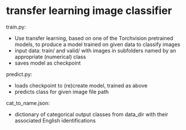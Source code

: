 # transfer learning image classifier

train.py:
- Use transfer learning, based on one of the Torchvision pretrained models, to produce a model trained on given data to classify images
- input data: train/ and valid/ with images in subfolders named by an appropriate (numerical) class
- saves model as checkpoint

predict.py:
- loads checkpoint to (re)create model, trained as above
- predicts class for given image file path

cat_to_name.json:
- dictionary of categorical output classes from data_dir with their associated English identifications


